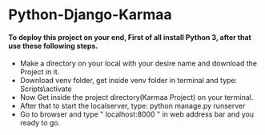 # Python-Django-Karmaa
 

#### To deploy this project on your end, First of all install Python 3, after that use these  following steps.
* Make a directory on your local with your desire name and download the Project in it.
* Download venv folder, get inside venv folder in terminal and type: Scripts\activate  
* Now Get inside the project directory(Karmaa Project) on your terminal.
* After that to start the localserver, type: python manage.py runserver
* Go to browser and type "   localhost:8000   " in  web address bar and you ready to go.
 
 
